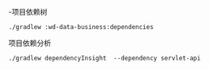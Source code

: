 -项目依赖树

```
./gradlew :wd-data-business:dependencies
```

项目依赖分析

```
./gradlew dependencyInsight  --dependency servlet-api
```

